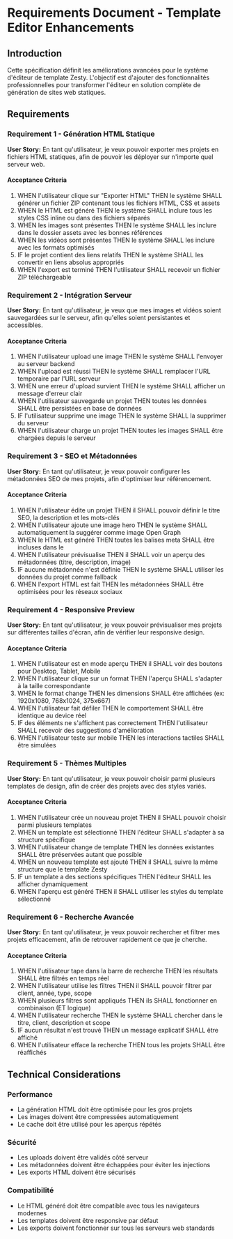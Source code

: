# Requirements Document - Template Editor Enhancements

## Introduction

Cette spécification définit les améliorations avancées pour le système d'éditeur de template Zesty. L'objectif est d'ajouter des fonctionnalités professionnelles pour transformer l'éditeur en solution complète de génération de sites web statiques.

## Requirements

### Requirement 1 - Génération HTML Statique

**User Story:** En tant qu'utilisateur, je veux pouvoir exporter mes projets en fichiers HTML statiques, afin de pouvoir les déployer sur n'importe quel serveur web.

#### Acceptance Criteria

1. WHEN l'utilisateur clique sur "Exporter HTML" THEN le système SHALL générer un fichier ZIP contenant tous les fichiers HTML, CSS et assets
2. WHEN le HTML est généré THEN le système SHALL inclure tous les styles CSS inline ou dans des fichiers séparés
3. WHEN les images sont présentes THEN le système SHALL les inclure dans le dossier assets avec les bonnes références
4. WHEN les vidéos sont présentes THEN le système SHALL les inclure avec les formats optimisés
5. IF le projet contient des liens relatifs THEN le système SHALL les convertir en liens absolus appropriés
6. WHEN l'export est terminé THEN l'utilisateur SHALL recevoir un fichier ZIP téléchargeable

### Requirement 2 - Intégration Serveur

**User Story:** En tant qu'utilisateur, je veux que mes images et vidéos soient sauvegardées sur le serveur, afin qu'elles soient persistantes et accessibles.

#### Acceptance Criteria

1. WHEN l'utilisateur upload une image THEN le système SHALL l'envoyer au serveur backend
2. WHEN l'upload est réussi THEN le système SHALL remplacer l'URL temporaire par l'URL serveur
3. WHEN une erreur d'upload survient THEN le système SHALL afficher un message d'erreur clair
4. WHEN l'utilisateur sauvegarde un projet THEN toutes les données SHALL être persistées en base de données
5. IF l'utilisateur supprime une image THEN le système SHALL la supprimer du serveur
6. WHEN l'utilisateur charge un projet THEN toutes les images SHALL être chargées depuis le serveur

### Requirement 3 - SEO et Métadonnées

**User Story:** En tant qu'utilisateur, je veux pouvoir configurer les métadonnées SEO de mes projets, afin d'optimiser leur référencement.

#### Acceptance Criteria

1. WHEN l'utilisateur édite un projet THEN il SHALL pouvoir définir le titre SEO, la description et les mots-clés
2. WHEN l'utilisateur ajoute une image hero THEN le système SHALL automatiquement la suggérer comme image Open Graph
3. WHEN le HTML est généré THEN toutes les balises meta SHALL être incluses dans le <head>
4. WHEN l'utilisateur prévisualise THEN il SHALL voir un aperçu des métadonnées (titre, description, image)
5. IF aucune métadonnée n'est définie THEN le système SHALL utiliser les données du projet comme fallback
6. WHEN l'export HTML est fait THEN les métadonnées SHALL être optimisées pour les réseaux sociaux

### Requirement 4 - Responsive Preview

**User Story:** En tant qu'utilisateur, je veux pouvoir prévisualiser mes projets sur différentes tailles d'écran, afin de vérifier leur responsive design.

#### Acceptance Criteria

1. WHEN l'utilisateur est en mode aperçu THEN il SHALL voir des boutons pour Desktop, Tablet, Mobile
2. WHEN l'utilisateur clique sur un format THEN l'aperçu SHALL s'adapter à la taille correspondante
3. WHEN le format change THEN les dimensions SHALL être affichées (ex: 1920x1080, 768x1024, 375x667)
4. WHEN l'utilisateur fait défiler THEN le comportement SHALL être identique au device réel
5. IF des éléments ne s'affichent pas correctement THEN l'utilisateur SHALL recevoir des suggestions d'amélioration
6. WHEN l'utilisateur teste sur mobile THEN les interactions tactiles SHALL être simulées

### Requirement 5 - Thèmes Multiples

**User Story:** En tant qu'utilisateur, je veux pouvoir choisir parmi plusieurs templates de design, afin de créer des projets avec des styles variés.

#### Acceptance Criteria

1. WHEN l'utilisateur crée un nouveau projet THEN il SHALL pouvoir choisir parmi plusieurs templates
2. WHEN un template est sélectionné THEN l'éditeur SHALL s'adapter à sa structure spécifique
3. WHEN l'utilisateur change de template THEN les données existantes SHALL être préservées autant que possible
4. WHEN un nouveau template est ajouté THEN il SHALL suivre la même structure que le template Zesty
5. IF un template a des sections spécifiques THEN l'éditeur SHALL les afficher dynamiquement
6. WHEN l'aperçu est généré THEN il SHALL utiliser les styles du template sélectionné

### Requirement 6 - Recherche Avancée

**User Story:** En tant qu'utilisateur, je veux pouvoir rechercher et filtrer mes projets efficacement, afin de retrouver rapidement ce que je cherche.

#### Acceptance Criteria

1. WHEN l'utilisateur tape dans la barre de recherche THEN les résultats SHALL être filtrés en temps réel
2. WHEN l'utilisateur utilise les filtres THEN il SHALL pouvoir filtrer par client, année, type, scope
3. WHEN plusieurs filtres sont appliqués THEN ils SHALL fonctionner en combinaison (ET logique)
4. WHEN l'utilisateur recherche THEN le système SHALL chercher dans le titre, client, description et scope
5. IF aucun résultat n'est trouvé THEN un message explicatif SHALL être affiché
6. WHEN l'utilisateur efface la recherche THEN tous les projets SHALL être réaffichés

## Technical Considerations

### Performance
- La génération HTML doit être optimisée pour les gros projets
- Les images doivent être compressées automatiquement
- Le cache doit être utilisé pour les aperçus répétés

### Sécurité
- Les uploads doivent être validés côté serveur
- Les métadonnées doivent être échappées pour éviter les injections
- Les exports HTML doivent être sécurisés

### Compatibilité
- Le HTML généré doit être compatible avec tous les navigateurs modernes
- Les templates doivent être responsive par défaut
- Les exports doivent fonctionner sur tous les serveurs web standards